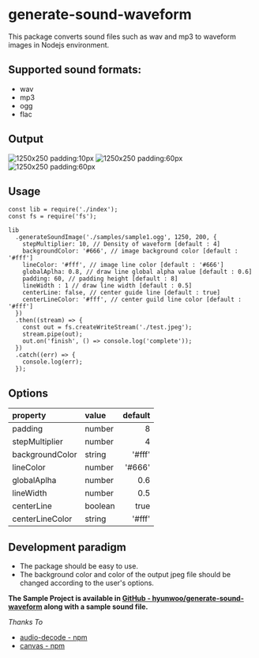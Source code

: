 # generate-sound-waveform

This package converts sound files such as wav and mp3 to waveform images in Nodejs environment.

## Supported sound formats:

- wav
- mp3
- ogg
- flac

## Output

![1250x250 padding:10px](https://hyunwoo.io/generate-sound-waveform/test.jpeg)
![1250x250 padding:60px](https://hyunwoo.io/generate-sound-waveform/test2.jpeg)
![1250x250 padding:60px](https://hyunwoo.io/generate-sound-waveform/test3.jpeg)

## Usage

```
const lib = require('./index');
const fs = require('fs');

lib
  .generateSoundImage('./samples/sample1.ogg', 1250, 200, {
    stepMultiplier: 10, // Density of waveform [default : 4]
    backgroundColor: '#666', // image background color [default : '#fff']
    lineColor: '#fff', // image line color [default : '#666']
    globalAplha: 0.8, // draw line global alpha value [default : 0.6]
    padding: 60, // padding height [default : 8]
    lineWidth : 1 // draw line width [default : 0.5]
    centerLine: false, // center guide line [default : true]
    centerLineColor: '#fff', // center guild line color [default : '#fff']
  })
  .then((stream) => {
    const out = fs.createWriteStream('./test.jpeg');
    stream.pipe(out);
    out.on('finish', () => console.log('complete'));
  })
  .catch((err) => {
    console.log(err);
  });
```

## Options

| property        | value   | default |
| :-------------- | :------ | ------: |
| padding         | number  |       8 |
| stepMultiplier  | number  |       4 |
| backgroundColor | string  |  '#fff' |
| lineColor       | number  |  '#666' |
| globalAplha     | number  |     0.6 |
| lineWidth       | number  |     0.5 |
| centerLine      | boolean |    true |
| centerLineColor | string  |  '#fff' |

## Development paradigm

- The package should be easy to use.
- The background color and color of the output jpeg file should be changed according to the user's options.

**The Sample Project is available in [GitHub - hyunwoo/generate-sound-waveform](https://github.com/hyunwoo/generate-sound-waveform) along with a sample sound file.**

_Thanks To_

- [audio-decode - npm](https://www.npmjs.com/package/audio-decode)
- [canvas - npm](https://www.npmjs.com/package/canvas)
